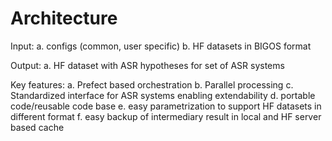 # Architecture
Input:
a. configs (common, user specific)
b. HF datasets in BIGOS format

Output:
a. HF dataset with ASR hypotheses for set of ASR systems


Key features:
a. Prefect based orchestration
b. Parallel processing
c. Standardized interface for ASR systems enabling extendability
d. portable code/reusable code base
e. easy parametrization to support HF datasets in different format
f. easy backup of intermediary result in local and HF server based cache